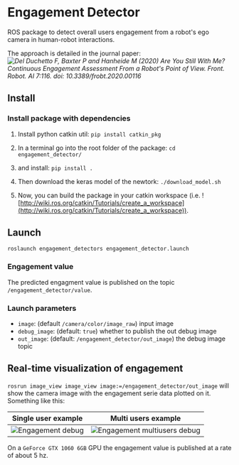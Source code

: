 # Engagement Detector

ROS package to detect overall users engagement from a robot's ego camera in human-robot interactions.

The approach is detailed in the journal paper: 
*![Del Duchetto F, Baxter P and Hanheide M (2020) Are You Still With Me? Continuous Engagement Assessment From a Robot's Point of View. Front. Robot. AI 7:116. doi: 10.3389/frobt.2020.00116](https://doi.org/10.3389/frobt.2020.00116)*


## Install

### Install package with dependencies

1. Install python catkin util: `pip install catkin_pkg`

2. In a terminal go into the root folder of the package: `cd engagement_detector/`

3. and install: `pip install .`

4. Then download the keras model of the newtork: `./download_model.sh`

5. Now, you can build the package in your catkin workspace (i.e. ![http://wiki.ros.org/catkin/Tutorials/create_a_workspace](http://wiki.ros.org/catkin/Tutorials/create_a_workspace)). 

## Launch

`roslaunch engagement_detectors engagement_detector.launch`  

### Engagement value

The predicted engagment value is published on the topic `/engagement_detector/value`.

### Launch parameters

- `image`: (default `/camera/color/image_raw`) input image
- `debug_image`: (default: `true`) whether to publish the out debug image
- `out_image`: (default: `/engagement_detector/out_image`) the debug image topic

## Real-time visualization of engagement

`rosrun image_view image_view image:=/engagement_detector/out_image` will show the camera image with the engagement serie data plotted on it. Something like this:


Single user example            |  Multi users example 
:-------------------------:|:-------------------------:
![](https://github.com/francescodelduchetto/engagement_detector/blob/master/imgs/gif0.gif "Engagement debug")  |  ![](https://github.com/francescodelduchetto/engagement_detector/blob/master/imgs/gif1.gif "Engagement multiusers debug") 


On a `GeForce GTX 1060 6GB` GPU the engagement value is published at a rate of about 5 hz.

